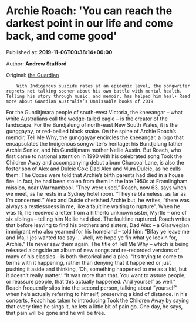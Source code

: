 
# Archie Roach: 'You can reach the darkest point in our life and come back, and come good'

Published at: **2019-11-06T00:38:14+00:00**

Author: **Andrew Stafford**

Original: [the Guardian](https://www.theguardian.com/books/2019/nov/06/archie-roach-you-can-reach-the-darkest-point-in-our-life-and-come-back-and-come-good)


        With Indigenous suicide rates at an epidemic level, the songwriter regrets not talking sooner about his own battle with mental health. Telling his story through music, and memoir, has helped him heal• Read more about Guardian Australia’s Unmissable books of 2019
      
For the Gunditjmara people of south-west Victoria, the kneeangar – what white Australians call the wedge-tailed eagle – is the creator of the landscape. For the Bundjalung of north-east New South Wales, it is the gunggayay, or red-bellied black snake.
On the spine of Archie Roach’s memoir, Tell Me Why, the gunggayay encircles the kneeangar, a logo that encapsulates the Indigenous songwriter’s heritage: his Bundjalung father Archie Senior, and his Gunditjmara mother Nellie Austin.
But Roach, who first came to national attention in 1990 with his celebrated song Took the Children Away and accompanying debut album Charcoal Lane, is also the foster son of Alex and Dulcie Cox: Dad Alex and Mum Dulcie, as he calls them.
The Coxes were told that Archie’s birth parents had died in a house fire. In fact, he had been stolen from them in the late 1950s at Framlingham mission, near Warrnambool. “They were used,” Roach, now 63, says when we meet, as he rests in a Sydney hotel room. “They’re blameless, as far as I’m concerned.”
Alex and Dulcie cherished Archie but, he writes, “there was always a restlessness in me, like a faultline waiting to rupture”. When he was 15, he received a letter from a hitherto unknown sister, Myrtle – one of six siblings – telling him Nellie had died.
The faultline ruptured. Roach writes that before leaving to find his brothers and sisters, Dad Alex – a Glaswegian immigrant who also yearned for his homeland – told him: “Bifay ye leave me and Ma, I jes wanted tae say … Well, we hope ye fin what ye lookin for, Archie.”
He never saw them again.
The title of Tell Me Why – which is being released alongside an album of new songs and re-recorded versions of many of his classics – is both rhetorical and a plea. “It’s trying to come to terms with it happening, rather than denying that it happened or just pushing it aside and thinking, ‘Oh, something happened to me as a kid, but it doesn’t really matter.’
“It was more than that. You want to assure people, or reassure people, that this actually happened. And yourself as well.” Roach frequently slips into the second person, talking about “yourself” when he’s actually referring to himself, preserving a kind of distance.
In his concerts, Roach has taken to introducing Took the Children Away by saying that every time he sings it, he lets a little bit of pain go. One day, he says, that pain will be gone and he will be free.
